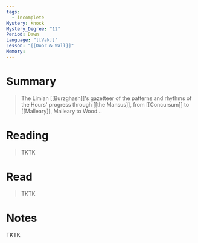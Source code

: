 ```yaml
---
tags:
  - incomplete
Mystery: Knock
Mystery_Degree: "12"
Period: Dawn
Language: "[[Vak]]"
Lesson: "[[Door & Wall]]"
Memory:
---
```

# Summary
> The Limian [[Burzghash]]'s gazetteer of the patterns and rhythms of the Hours' progress through [[the Mansus]], from [[Concursum]] to [[Malleary]], Malleary to Wood…
# Reading
> TKTK
# Read
> TKTK
# Notes
TKTK